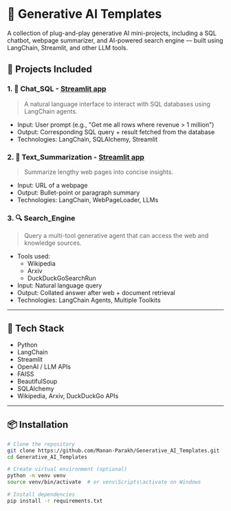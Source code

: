 # 🧠 Generative AI Templates

A collection of plug-and-play generative AI mini-projects, including a SQL chatbot, webpage summarizer, and AI-powered search engine — built using LangChain, Streamlit, and other LLM tools.

## 🚀 Projects Included

### 1. 💬 Chat_SQL - [Streamlit app](https://langchain-chatsql.streamlit.app/)
> A natural language interface to interact with SQL databases using LangChain agents.

- Input: User prompt (e.g., "Get me all rows where revenue > 1 million")
- Output: Corresponding SQL query + result fetched from the database
- Technologies: LangChain, SQLAlchemy, Streamlit

### 2. 📰 Text_Summarization - [Streamlit app](https://langchain-text-summarizer.streamlit.app/)
> Summarize lengthy web pages into concise insights.

- Input: URL of a webpage
- Output: Bullet-point or paragraph summary
- Technologies: LangChain, WebPageLoader, LLMs

### 3. 🔍 Search_Engine
> Query a multi-tool generative agent that can access the web and knowledge sources.

- Tools used:
  - Wikipedia
  - Arxiv
  - DuckDuckGoSearchRun
- Input: Natural language query
- Output: Collated answer after web + document retrieval
- Technologies: LangChain Agents, Multiple Toolkits

---

## 🧰 Tech Stack

- Python
- LangChain
- Streamlit
- OpenAI / LLM APIs
- FAISS
- BeautifulSoup
- SQLAlchemy
- Wikipedia, Arxiv, DuckDuckGo APIs

---

## 📦 Installation

```bash
# Clone the repository
git clone https://github.com/Manan-Parakh/Generative_AI_Templates.git
cd Generative_AI_Templates

# Create virtual environment (optional)
python -m venv venv
source venv/bin/activate  # or venv\Scripts\activate on Windows

# Install dependencies
pip install -r requirements.txt

